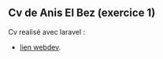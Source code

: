 ## Cv de Anis El Bez (exercice 1)

Cv realisé avec laravel :

-   [lien webdev](https://e2295566.webdev.cmaisonneuve.qc.ca/Personal/accueil).
